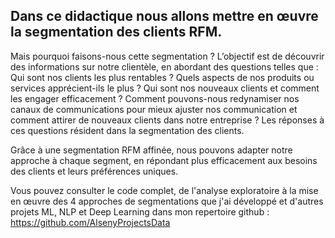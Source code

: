 ## Dans ce didactique nous allons mettre en œuvre la segmentation des clients RFM.

Mais pourquoi faisons-nous cette segmentation ? L’objectif est de découvrir des informations sur notre clientèle, en abordant des questions telles que : Qui sont nos clients les plus rentables ? Quels aspects de nos produits ou services apprécient-ils le plus ? Qui sont nos nouveaux clients et comment les engager efficacement ? Comment pouvons-nous redynamiser nos canaux de communications pour mieux ajuster nos communication et comment attirer de nouveaux clients dans notre entreprise ? Les réponses à ces questions résident dans la segmentation des clients.

Grâce à une segmentation RFM affinée, nous pouvons adapter notre approche à chaque segment, en répondant plus efficacement aux besoins des clients et leurs préférences uniques.

Vous pouvez consulter le code complet, de l'analyse exploratoire à la mise en œuvre des 4 approches de segmentations que j'ai développé et d'autres projets ML, NLP et Deep Learning dans mon repertoire github : https://github.com/AlsenyProjectsData 


